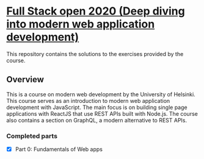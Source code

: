 # [Full Stack open 2020 (Deep diving into modern web application development)](https://fullstackopen.com/en)

This repository contains the solutions to the exercises provided by the course.

## Overview

This is a course on modern web development by the University of Helsinki. This course serves as an introduction to modern web application development with JavaScript. The main focus is on building single page applications with ReactJS that use REST APIs built with Node.js. The course also contains a section on GraphQL, a modern alternative to REST APIs.

### Completed parts

- [x] Part 0: Fundamentals of Web apps
